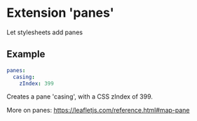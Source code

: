 # Extension 'panes'
Let stylesheets add panes

## Example
```yaml
panes:
  casing:
    zIndex: 399
```

Creates a pane 'casing', with a CSS zIndex of 399.

More on panes: https://leafletjs.com/reference.html#map-pane
